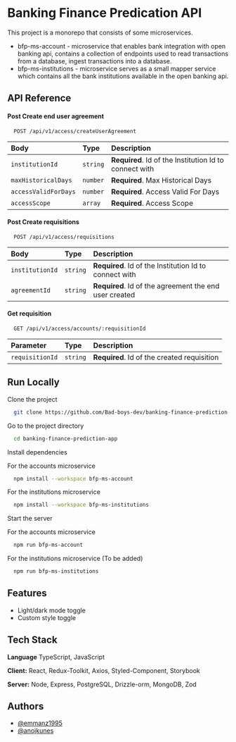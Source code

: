 
# Banking Finance Predication API

This project is a monorepo that consists of some microservices.
- bfp-ms-account - microservice that enables bank integration with open banking api, contains a collection of endpoints used to read transactions from a database, ingest transactions into a database.
- bfp-ms-institutions - microservice serves as a small mapper service which contains all the bank institutions available in the open banking api.


## API Reference

#### Post Create end user agreement

```http
  POST /api/v1/access/createUserAgreement
```

| Body                 | Type        | Description                                            |
| :------------------- | :---------- | :----------------------------------------------------- |
| `institutionId`      | `string`    | **Required**. Id of the Institution Id to connect with |
| `maxHistoricalDays`  | `number`    | **Required**. Max Historical Days                      |
| `accessValidForDays` | `number`    | **Required**. Access Valid For Days                    |
| `accessScope`        | `array`     | **Required**. Access Scope                             |

 

#### Post Create requisitions

```http
  POST /api/v1/access/requisitions
```

| Body            | Type     | Description                                            |
| :-------------- | :------- | :----------------------------------------------------- |
| `institutionId` | `string` | **Required**. Id of the Institution Id to connect with |
| `agreementId`   | `string` | **Required**. Id of the agreement the end user created |

#### Get requisition

```http
  GET /api/v1/access/accounts/:requisitionId
```

| Parameter       | Type     | Description                                 |
| :-------------- | :------- | :------------------------------------------ |
| `requisitionId` | `string` | **Required**. Id of the created requisition |


## Run Locally

Clone the project

```bash
  git clone https://github.com/Bad-boys-dev/banking-finance-prediction-app.git
```

Go to the project directory

```bash
  cd banking-finance-prediction-app
```

Install dependencies

For the accounts microservice
```bash
  npm install --workspace bfp-ms-account
```
For the institutions microservice
```bash
  npm install --workspace bfp-ms-institutions
```

Start the server

For the accounts microservice

```bash
  npm run bfp-ms-account
```
For the institutions microservice (To be added)

```bash
  npm run bfp-ms-institutions
```


## Features

- Light/dark mode toggle
- Custom style toggle


## Tech Stack
**Language** TypeScript, JavaScript

**Client:** React, Redux-Toolkit, Axios, Styled-Component, Storybook

**Server:** Node, Express, PostgreSQL, Drizzle-orm, MongoDB, Zod


## Authors

- [@emmanz1995](https://github.com/emmanz1995)
- [@anojkunes](https://github.com/anojkunes)

